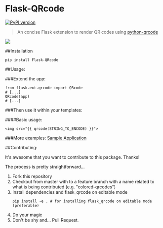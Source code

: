 Flask-QRcode
============
[![PyPI version](https://badge.fury.io/py/Flask-QRcode.svg)](https://badge.fury.io/py/Flask-QRcode)

> An concise Flask extension to render QR codes using [python-qrcode](https://github.com/lincolnloop/python-qrcode)

![](QRcode.png)

##Installation
    
```
pip install Flask-QRcode
```

##Usage:

###Extend the app:

```
from flask.ext.qrcode import QRcode
# [...]
QRcode(app)
# [...]
```

###Then use it within your templates:

####Basic usage:

    <img src="{{ qrcode(STRING_TO_ENCODE) }}">
    
###More examples:
[Sample Application](https://github.com/marcoagner/Flask-QRcode/tree/master/sample_application)

##Contributing:

It's awesome that you want to contribute to this package. Thanks!

The process is pretty straightforward...

1. Fork this repository
2. Checkout from master with to a feature branch with a name related to what is being contributed (e.g. "colored-qrcodes")
3. Install dependencies and flask_qrcode on editable mode
    ```
    pip install -e . # for installing flask_qrcode on editable mode (preferable)
    ```
4. Do your magic
5. Don't be shy and... Pull Request.
